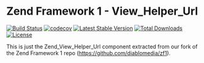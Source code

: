 Zend Framework 1 - View_Helper_Url
============================
[![Build Status](https://travis-ci.org/diablomedia/zf1-view-helper-url.svg?branch=master)](https://travis-ci.org/diablomedia/zf1-view-helper-url)
[![codecov](https://codecov.io/gh/diablomedia/zf1-view-helper-url/branch/master/graph/badge.svg)](https://codecov.io/gh/diablomedia/zf1-view-helper-url)
[![Latest Stable Version](https://poser.pugx.org/diablomedia/zendframework1-view-helper-url/v/stable)](https://packagist.org/packages/diablomedia/zendframework1-view-helper-url)
[![Total Downloads](https://poser.pugx.org/diablomedia/zendframework1-view-helper-url/downloads)](https://packagist.org/packages/diablomedia/zendframework1-view-helper-url)
[![License](https://poser.pugx.org/diablomedia/zendframework1-view-helper-url/license)](https://packagist.org/packages/diablomedia/zendframework1-view-helper-url)

This is just the Zend_View_Helper_Url component extracted from our fork of the Zend Framework 1 repo (https://github.com/diablomedia/zf1).
